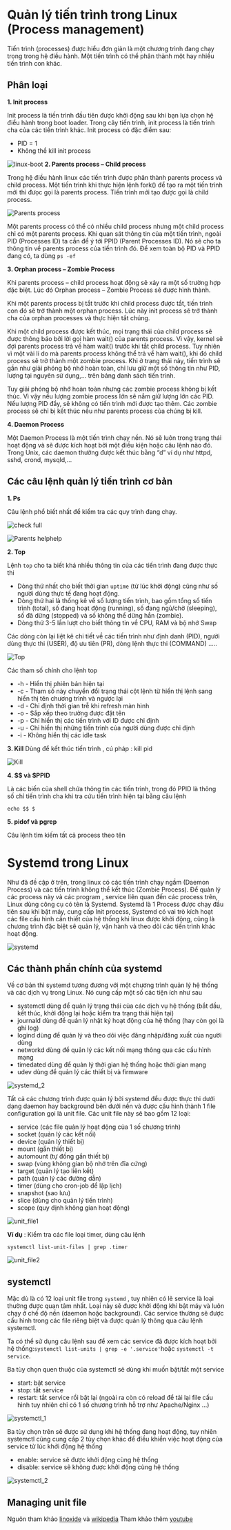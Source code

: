# Quản lý tiến trình trong Linux (Process management)
Tiến trình (processes) được hiểu đơn giản là một chương trình đang chạy trong trong hệ điều hành. Một tiến trình có thể phân thành một hay nhiều tiến trình con khác.
## Phân loại
**1. Init process**

Init process là tiến trình đầu tiên được khởi động sau khi bạn lựa chọn hệ điều hành trong boot loader. Trong cây tiến trình, init process là tiến trình cha của các tiến trình khác. Init process có đặc điểm sau:

* PID = 1
* Không thể kill init process

![linux-boot](https://github.com/laitiennhanhoa/Thu-viec-tai-Nhan-Hoa/blob/826053ce8a126d0138b8f508dfd8b85c438ac29d/images/Linux_boot.png)
**2. Parents process – Child process**

Trong hệ điều hành linux các tiến trình được phân thành parents process và child process. Một tiến trình khi thực hiện lệnh fork() để tạo ra một tiến trình mới thì đưọc gọi là parents process. Tiến trình mới tạo được gọi là child process.

![Parents process](https://github.com/laitiennhanhoa/Thu-viec-tai-Nhan-Hoa/blob/8d89d25ee75ba8d4d85ae24208054bdb569bc6af/images/parent_process.png)

Một parents process có thể có nhiều child process nhưng một child process chỉ có một parents process. Khi quan sát thông tin của một tiến trình, ngoài PID (Processes ID) ta cần để ý tới PPID (Parent Processes ID). Nó sẽ cho ta thông tin về parents process của tiến trình đó. Để xem toàn bộ PID và PPID đang có, ta dùng `ps -ef`



**3. Orphan process – Zombie Process**

Khi parents process – child process hoạt động sẽ xảy ra một số trường hợp đặc biệt. Lúc đó Orphan process – Zombie Process sẽ được hình thành.

Khi một parents process bị tắt trước khi child process được tắt, tiến trình con đó sẽ trở thành một orphan process. Lúc này init process sẽ trở thành cha của orphan processes và thực hiện tắt chúng.

Khi một child process được kết thúc, mọi trạng thái của child process sẽ được thông báo bởi lời gọi hàm wait() của parents process. Vì vậy, kernel sẽ đợi parents process trả về hàm wait() trước khi tắt child process. Tuy nhiên vì một vài lí do mà parents process không thể trả về hàm wait(), khi đó child process sẽ trở thành một zombie process. Khi ở trạng thái này, tiến trình sẽ gần như giải phóng bộ nhớ hoàn toàn, chỉ lưu giữ một số thông tin như PID, lượng tại nguyên sử dụng,… trên bảng danh sách tiến trình.

Tuy giải phóng bộ nhớ hoàn toàn nhưng các zombie process không bị kết thúc. Vì vậy nếu lượng zombie process lớn sẽ nắm giữ lượng lớn các PID. Nếu lượng PID đầy, sẽ không có tiến trình mới được tạo thêm. Các zombie process sẽ chỉ bị kết thúc nếu như parents process của chúng bị kill.

**4.  Daemon Process**

Một Daemon Process là một tiến trình chạy nền. Nó sẽ luôn trong trạng thái hoạt động và sẽ được kích hoạt bởi một điều kiện hoặc câu lệnh nào đó. Trong Unix, các daemon thường được kết thúc bằng “d” ví dụ như httpd, sshd, crond, mysqld,…

## Các câu lệnh quản lý tiến trình cơ bản

**1. Ps**

Câu lệnh phổ biết nhất để kiểm tra các quy trình đang chạy.

![check full](https://github.com/laitiennhanhoa/Thu-viec-tai-Nhan-Hoa/blob/8d89d25ee75ba8d4d85ae24208054bdb569bc6af/images/ps_full.png)

![Parents helphelp](https://github.com/laitiennhanhoa/Thu-viec-tai-Nhan-Hoa/blob/8d89d25ee75ba8d4d85ae24208054bdb569bc6af/images/ps-help.png)

**2. Top**

Lệnh `top` cho ta biết khá nhiều thông tin của các tiến trình đang được thực thi
* Dòng thứ nhất cho biết thời gian `uptime` (từ lúc khởi động) cũng như số người dùng thực tế đang hoạt động.
* Dòng thứ hai là thống kê về số lượng tiến trình, bao gồm tổng số tiến trình (total), số đang hoạt động (running), số đang ngủ/chờ (sleeping), số đã dừng (stopped) và số không thể dừng hẳn (zombie).
* Dòng thứ 3-5 lần lượt cho biết thông tin về CPU, RAM và bộ nhớ Swap

Các dòng còn lại liệt kê chi tiết về các tiến trình như định danh (PID), người dùng thực thi (USER), độ ưu tiên (PR), dòng lệnh thực thi (COMMAND) .....

![Top](https://github.com/laitiennhanhoa/Thu-viec-tai-Nhan-Hoa/blob/8d89d25ee75ba8d4d85ae24208054bdb569bc6af/images/top.png)

Các tham số chính cho lệnh top

* -h - Hiển thị phiên bản hiện tại
* -c - Tham số này chuyển đổi trạng thái cột lệnh từ hiển thị lệnh sang hiển thị tên chương trình và ngược lại
* -d - Chỉ định thời gian trễ khi refresh màn hình
* -o - Sắp xếp theo trường được đặt tên
* -p - Chỉ hiển thị các tiến trình với ID được chỉ định
* -u - Chỉ hiển thị những tiến trình của người dùng được chỉ định
* -i - Không hiển thị các idle task

**3. Kill**
Dùng để kết thúc tiến trình , cú pháp : kill pid

![Kill](https://github.com/laitiennhanhoa/Thu-viec-tai-Nhan-Hoa/blob/8d89d25ee75ba8d4d85ae24208054bdb569bc6af/images/kill.png)

**4. $$ và $PPID** 

Là các biến của shell chứa thông tin các tiến trình, trong đó PPID là thông số chỉ tiến trình cha khi tra cứu tiến trình hiện tại bằng câu lệnh 
```
echo $$ $
```
**5. pidof và pgrep**

Câu lệnh tìm kiếm tất cả process theo tên

# Systemd trong Linux

Như đã đề cập ở trên, trong linux có các tiến trình chạy ngầm (Daemon Process) và các tiến trình không thể kết thúc (Zombie Process). Để quản lý các process này và các program , service liên quan đến các process trên, Linux dùng công cụ có tên là Systemd.
Systemd là 1 Process được chạy đầu tiên sau khi bật máy, cung cấp Init process, Systemd có vai trò kích hoạt các file cấu hình cần thiết của hệ thống khi linux được khởi động, cũng là chương trình đặc biệt sẽ quản lý, vận hành và theo dõi các tiến trình khác hoạt động.

![systemd](https://github.com/laitiennhanhoa/Thu-viec-tai-Nhan-Hoa/blob/2cd306d9f55b5ffe9ad40aa53d5231fe799625b5/images/systemd.png)

## Các thành phần chính của systemd

Về cơ bản thì systemd tương đương với một chương trình quản lý hệ thống và các dịch vụ trong Linux. Nó cung cấp một số các tiện ích như sau

* systemctl dùng để quản lý trạng thái của các dịch vụ hệ thống (bắt đầu, kết thúc, khởi động lại hoặc kiểm tra trạng thái hiện tại)
* journald dùng để quản lý nhật ký hoạt động của hệ thống (hay còn gọi là ghi log)
* logind dùng để quản lý và theo dõi việc đăng nhập/đăng xuất của người dùng
* networkd dùng để quản lý các kết nối mạng thông qua các cấu hình mạng
* timedated dùng để quản lý thời gian hệ thống hoặc thời gian mạng
* udev dùng để quản lý các thiết bị và firmware

![systemd_2](https://github.com/laitiennhanhoa/Thu-viec-tai-Nhan-Hoa/blob/deb8c1696b24486eeb984034ae6424ca63704ea3/images/linux-systemd-components.png)

Tất cả các chương trình được quản lý bởi systemd đều được thực thi dưới dạng daemon hay background bên dưới nền và được cấu hình thành 1 file configuration gọi là unit file. Các unit file này sẽ bao gồm 12 loại:

* service (các file quản lý hoạt động của 1 số chương trình)
* socket (quản lý các kết nối)
* device (quản lý thiết bị)
* mount (gắn thiết bị)
* automount (tự đống gắn thiết bị)
* swap (vùng không gian bộ nhớ trên đĩa cứng)
* target (quản lý tạo liên kết)
* path (quản lý các đường dẫn)
* timer (dùng cho cron-job để lập lịch)
* snapshot (sao lưu)
* slice (dùng cho quản lý tiến trình)
* scope (quy định không gian hoạt động)

![unit_file1](https://github.com/laitiennhanhoa/Thu-viec-tai-Nhan-Hoa/blob/b51abf064bec5f14d3f21cc77ef3f013beb5e74c/images/unit_file1.png)

__Ví dụ__ : Kiểm tra các file loại timer, dùng câu lệnh 
```
systemctl list-unit-files | grep .timer
```

![unit_file2](https://github.com/laitiennhanhoa/Thu-viec-tai-Nhan-Hoa/blob/b51abf064bec5f14d3f21cc77ef3f013beb5e74c/images/unit_file2.png)

## systemctl

Mặc dù là có 12 loại unit file trong `systemd` , tuy nhiên có lẽ service là loại thường được quan tâm nhất. Loại này sẽ được khởi động khi bật máy và luôn chạy ở chế độ nền (daemon hoặc background). Các service thường sẽ được cấu hình trong các file riêng biệt và được quản lý thông qua câu lệnh systemctl.

Ta có thể sử dụng câu lệnh sau để xem các service đã được kích hoạt bởi hệ thống:` systemctl list-units | grep -e '.service' `hoặc `systemctl -t service`.

Ba tùy chọn quen thuộc của systemctl sẽ dùng khi muốn bật/tắt một service

* start: bật service
* stop: tắt service
* restart: tắt service rồi bật lại (ngoài ra còn có reload để tải lại file cấu hình tuy nhiên chỉ có 1 số chương trình hỗ trợ như Apache/Nginx ...)

![systemctl_1](https://github.com/laitiennhanhoa/Thu-viec-tai-Nhan-Hoa/blob/b51abf064bec5f14d3f21cc77ef3f013beb5e74c/images/systemctl_1.png)

Ba tùy chọn trên sẽ được sử dụng khi hệ thống đang hoạt động, tuy nhiên systemctl cũng cung cấp 2 tùy chọn khác để điều khiển việc hoạt động của service từ lúc khởi động hệ thống
* enable: service sẽ được khởi động cùng hệ thống
* disable: service sẽ không được khởi động cùng hệ thống

![systemctl_2](https://github.com/laitiennhanhoa/Thu-viec-tai-Nhan-Hoa/blob/b51abf064bec5f14d3f21cc77ef3f013beb5e74c/images/systemctl_2.png)

## Managing unit file


Nguôn tham khảo [linoxide](https://linoxide.com/linux-systemd/) và [wikipedia](https://en.wikipedia.org/wiki/Systemd)
Tham khảo thêm [youtube](https://www.youtube.com/watch?v=N1vgvhiyq0E)
